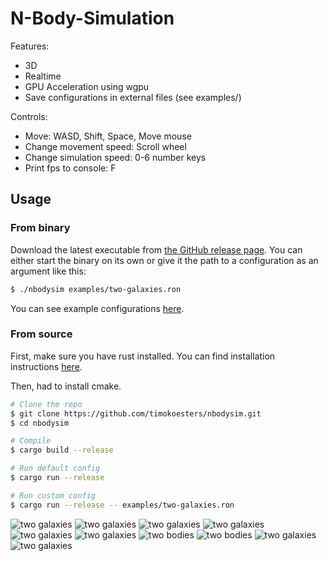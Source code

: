 N-Body-Simulation
=================

Features:
- 3D
- Realtime
- GPU Acceleration using wgpu
- Save configurations in external files (see examples/)

Controls:
- Move: WASD, Shift, Space, Move mouse
- Change movement speed: Scroll wheel
- Change simulation speed: 0-6 number keys
- Print fps to console: F

## Usage

### From binary

Download the latest executable from [the GitHub release page](https://github.com/timokoesters/nbodysim/releases).
You can either start the binary on its own or give it the path to a configuration as an argument like this:
```bash
$ ./nbodysim examples/two-galaxies.ron
```
You can see example configurations [here](https://github.com/timokoesters/nbodysim/tree/master/examples).

### From source
First, make sure you have rust installed. You can find installation instructions [here](https://www.rust-lang.org/tools/install).

Then, had to install cmake.
```bash
# Clone the repo
$ git clone https://github.com/timokoesters/nbodysim.git
$ cd nbodysim

# Compile
$ cargo build --release

# Run default config
$ cargo run --release

# Run custom config
$ cargo run --release -- examples/two-galaxies.ron
```

![two galaxies](media/3dgalaxien01.png)
![two galaxies](media/3dgalaxien02.png)
![two galaxies](media/3dgalaxien03.png)
![two galaxies](media/3dgalaxien04.png)
![two galaxies](media/3dgalaxien05.png)
![two galaxies](media/3dgalaxien06.png)
![two bodies](media/video1.gif)
![two bodies](media/video2.gif)
![two galaxies](media/galaxien1.png)
![two galaxies](media/galaxien2.png)
